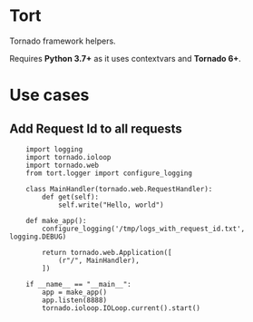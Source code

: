 Tort
====

Tornado framework helpers.

Requires **Python 3.7+** as it uses contextvars and **Tornado 6+**.

Use cases
=========

Add Request Id to all requests
------------------------------

```
    import logging
    import tornado.ioloop
    import tornado.web
    from tort.logger import configure_logging

    class MainHandler(tornado.web.RequestHandler):
        def get(self):
            self.write("Hello, world")

    def make_app():
        configure_logging('/tmp/logs_with_request_id.txt', logging.DEBUG)

        return tornado.web.Application([
            (r"/", MainHandler),
        ])

    if __name__ == "__main__":
        app = make_app()
        app.listen(8888)
        tornado.ioloop.IOLoop.current().start()
```
